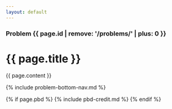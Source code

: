 ```yaml
---
layout: default
---
```

<h3>Problem {{ page.id | remove: '/problems/' | plus: 0 }}</h3>
<h1 class="post-title">{{ page.title }}</h1>
{{ page.content }}

{% include problem-bottom-nav.md %}

{% if page.pbd %}
    {% include pbd-credit.md %}
{% endif %}